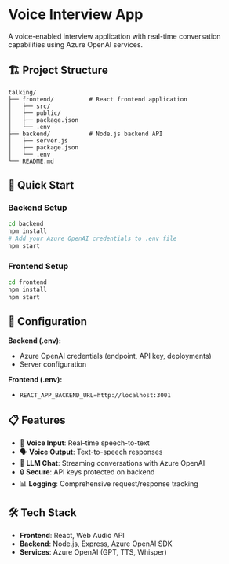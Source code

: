 # Voice Interview App

A voice-enabled interview application with real-time conversation capabilities using Azure OpenAI services.

## 🏗️ Project Structure

```
talking/
├── frontend/          # React frontend application
│   ├── src/
│   ├── public/
│   ├── package.json
│   └── .env
├── backend/           # Node.js backend API
│   ├── server.js
│   ├── package.json
│   └── .env
└── README.md
```

## 🚀 Quick Start

### Backend Setup
```bash
cd backend
npm install
# Add your Azure OpenAI credentials to .env file
npm start
```

### Frontend Setup  
```bash
cd frontend
npm install
npm start
```

## 🔧 Configuration

**Backend (.env):**
- Azure OpenAI credentials (endpoint, API key, deployments)
- Server configuration

**Frontend (.env):**
- `REACT_APP_BACKEND_URL=http://localhost:3001`

## 📋 Features

- 🎤 **Voice Input**: Real-time speech-to-text
- 🗣️ **Voice Output**: Text-to-speech responses  
- 💬 **LLM Chat**: Streaming conversations with Azure OpenAI
- 🔒 **Secure**: API keys protected on backend
- 📊 **Logging**: Comprehensive request/response tracking

## 🛠️ Tech Stack

- **Frontend**: React, Web Audio API
- **Backend**: Node.js, Express, Azure OpenAI SDK
- **Services**: Azure OpenAI (GPT, TTS, Whisper)

